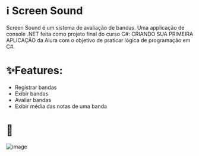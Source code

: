 # ℹ Screen Sound
 Screen Sound é um sistema de avaliação de bandas. Uma applicação de console .NET feita como projeto final do curso C#: CRIANDO SUA PRIMEIRA APLICAÇÃO da Alura com o objetivo de praticar lógica de programação em C#.

# ✨Features:
- Registrar bandas
- Exibir bandas
- Avaliar bandas
- Exibir média das notas de uma banda

# 📸
![image](https://github.com/ThamirisMaria/screen-sound/assets/73439911/3f96a6d0-40b3-432d-915d-1103bc14305a)
